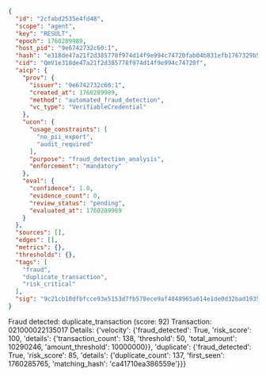 ```json
{
  "id": "2cfabd2535e4fd48",
  "scope": "agent",
  "key": "RESULT",
  "epoch": 1760289989,
  "host_pid": "9e6742732c60:1",
  "hash": "e318de47a21f2d385778f974d14f9e994c74720fab04b831efb1767329b513c8",
  "cid": "QmV1e318de47a21f2d385778f974d14f9e994c74720f",
  "aicp": {
    "prov": {
      "issuer": "9e6742732c60:1",
      "created_at": 1760289989,
      "method": "automated_fraud_detection",
      "vc_type": "VerifiableCredential"
    },
    "ucon": {
      "usage_constraints": [
        "no_pii_export",
        "audit_required"
      ],
      "purpose": "fraud_detection_analysis",
      "enforcement": "mandatory"
    },
    "eval": {
      "confidence": 1.0,
      "evidence_count": 0,
      "review_status": "pending",
      "evaluated_at": 1760289989
    }
  },
  "sources": [],
  "edges": [],
  "metrics": {},
  "thresholds": {},
  "tags": [
    "fraud",
    "duplicate_transaction",
    "risk_critical"
  ],
  "sig": "9c21cb10dfbfcce93e5153d7fb578ece9af4048965a614e1de0d32bad1935c25"
}
```

Fraud detected: duplicate_transaction (score: 92)
Transaction: 021000022135017
Details: {'velocity': {'fraud_detected': True, 'risk_score': 100, 'details': {'transaction_count': 138, 'threshold': 50, 'total_amount': 10290246, 'amount_threshold': 10000000}}, 'duplicate': {'fraud_detected': True, 'risk_score': 85, 'details': {'duplicate_count': 137, 'first_seen': 1760285765, 'matching_hash': 'ca41710ea386559e'}}}